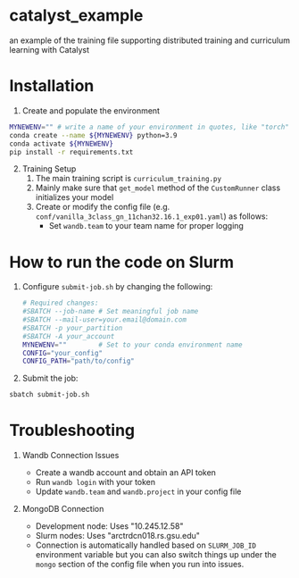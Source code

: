 # catalyst_example
an example of the training file supporting distributed training and curriculum learning with Catalyst

# Installation

1. Create and populate the environment
```bash
MYNEWENV="" # write a name of your environment in quotes, like "torch"
conda create --name ${MYNEWENV} python=3.9
conda activate ${MYNEWENV}
pip install -r requirements.txt
```

2. Training Setup
   1. The main training script is `curriculum_training.py`
   2.  Mainly make sure that `get_model` method of the `CustomRunner` class initializes your model
   3. Create or modify the config file (e.g. `conf/vanilla_3class_gn_11chan32.16.1_exp01.yaml`) as follows:
      - Set `wandb.team` to your team name for proper logging

# How to run the code on Slurm

1. Configure `submit-job.sh` by changing the following:
   ```bash
   # Required changes:
   #SBATCH --job-name # Set meaningful job name
   #SBATCH --mail-user=your.email@domain.com
   #SBATCH -p your_partition
   #SBATCH -A your_account
   MYNEWENV=""        # Set to your conda environment name
   CONFIG="your_config"
   CONFIG_PATH="path/to/config"
   ```

2. Submit the job:
```bash
sbatch submit-job.sh
```

# Troubleshooting

1. Wandb Connection Issues
   - Create a wandb account and obtain an API token
   - Run `wandb login` with your token
   - Update `wandb.team` and `wandb.project` in your config file

2. MongoDB Connection
   - Development node: Uses "10.245.12.58"
   - Slurm nodes: Uses "arctrdcn018.rs.gsu.edu"
   - Connection is automatically handled based on `SLURM_JOB_ID` environment variable but you can also switch things up under the `mongo` section of the config file when you run into issues.
